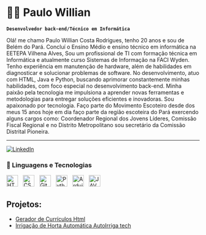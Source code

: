 # 👨‍💻 Paulo Willian

**`Desenvolvedor back-end/Técnico em Informática`**

Olá! me chamo Paulo Willian Costa Rodrigues, tenho 20 anos e sou de Belém do Pará. Concluí o Ensino Médio e ensino técnico em informática na EETEPA Vilhena Alves, Sou um profissional de TI com formação técnica em Informática e atualmente curso Sistemas de Informação na FACI Wyden. Tenho experiência em manutenção de hardware, além de habilidades em diagnosticar e solucionar problemas de software. No desenvolvimento, atuo com HTML, Java e Python, buscando aprimorar constantemente minhas habilidades, com foco especial no desenvolvimento back-end. Minha paixão pela tecnologia me impulsiona a aprender novas ferramentas e metodologias para entregar soluções eficientes e inovadoras. Sou apaixonado por tecnologia. Faço parte do Movimento Escoteiro desde dos meus 15 anos hoje em dia faço parte da região escoteira do Pará exercendo alguns cargos como: Coordenador Regional dos Jovens Líderes, Comissão Fiscal Regional e no Distrito Metropolitano sou secretário da Comissão Distrital Pioneira.

---
[![LinkedIn](https://img.shields.io/badge/LinkedIn-0077B5?style=for-the-badge&logo=linkedin&logoColor=white)](https://www.linkedin.com/in/paulo-willian-909040332/)
### 🤖 Linguagens e Tecnologias

<img 
    align="left" 
    alt="HTML"
    title="HTML" 
    width="30px" 
    style="padding-right: 10px;" 
    src="https://cdn.jsdelivr.net/gh/devicons/devicon@latest/icons/html5/html5-original.svg" 
/>
<img 
    align="left" 
    alt="CSS" 
    title="CSS"
    width="30px" 
    style="padding-right: 10px;" 
    src="https://cdn.jsdelivr.net/gh/devicons/devicon@latest/icons/css3/css3-original.svg" 
/>

<img 
    align="left" 
    alt="Git" 
    title="Git"
    width="30px" 
    style="padding-right: 10px;" 
    src="https://cdn.jsdelivr.net/gh/devicons/devicon@latest/icons/git/git-original.svg" 
/>
<img 
    align="left" 
    alt="Python" 
    title="Python"
    width="30px" 
    style="padding-right: 10px;" 
    src="https://cdn.jsdelivr.net/gh/devicons/devicon@latest/icons/python/python-original.svg" 
/>
<img 
    align="left" 
    alt="Arduino"
    title="Arduino" 
    width="30px" 
    style="padding-right: 10px;" 
    src="https://brandslogos.com/wp-content/uploads/images/large/arduino-logo-1.png" 
/>
<img 
    align="left" 
    alt="JAVA"
    title="JAVA" 
    width="30px" 
    style="padding-right: 10px;" 
    src="https://images.vexels.com/media/users/3/166401/isolated/preview/b82aa7ac3f736dd78570dd3fa3fa9e24-java-programming-language-icon-by-vexels.png" 
/>

<br/>
<br/>

## Projetos:
- [Gerador de Currículos Html](https://github.com/PauloWillian1408/Gerador-de-curriculos/tree/master)
- [Irrigação de Horta Automática AutoIrriga tech](https://github.com/PauloWillian1408/Projeto-hirrigacao-de-horta-automatica/tree/master)

